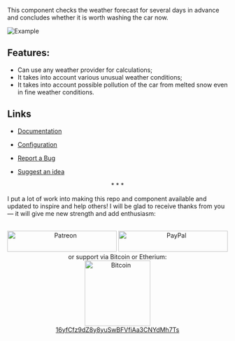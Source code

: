 This component checks the weather forecast for several days in advance and concludes whether it is worth washing the car now.

![Example](https://github.com/Limych/ha-car_wash/raw/master/example.jpg)

## Features:

- Can use any weather provider for calculations;
- It takes into account various unusual weather conditions;
- It takes into account possible pollution of the car from melted snow even in fine weather conditions.

## Links

- [Documentation](https://github.com/Limych/ha-car_wash)
- [Configuration](https://github.com/Limych/ha-car_wash#configuration-variables)


- [Report a Bug](https://github.com/Limych/ha-car_wash/issues/new?template=issue.md)
- [Suggest an idea](https://github.com/Limych/ha-car_wash/issues/new?template=feature_request.md)

<p align="center">* * *</p>
I put a lot of work into making this repo and component available and updated to inspire and help others! I will be glad to receive thanks from you — it will give me new strength and add enthusiasm:
<p align="center"><br>
<a href="https://www.patreon.com/join/limych?" target="_blank"><img src="http://khrolenok.ru/support_patreon.png" alt="Patreon" width="250" height="48"></a>
<a href="https://www.paypal.com/cgi-bin/webscr?cmd=_donations&business=UAGFL5L6M8RN2&item_name=[car_wash]+Donation+for+a+big+barrel+of+coffee+:)&currency_code=EUR&source=url" target="_blank"><img src="http://khrolenok.ru/support_paypal.png" alt="PayPal" width="250" height="48"></a>
<br>or&nbsp;support via Bitcoin or Etherium:<br>
<a href="bitcoin:16yfCfz9dZ8y8yuSwBFVfiAa3CNYdMh7Ts" target="_blank"><img src="http://khrolenok.ru/support_bitcoin.png" alt="Bitcoin" width="150"><br>
16yfCfz9dZ8y8yuSwBFVfiAa3CNYdMh7Ts</a>
</p>
